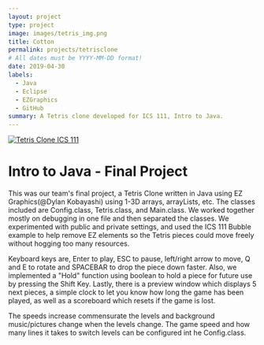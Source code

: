 ```yaml
---
layout: project
type: project
image: images/tetris_img.png
title: Cotton
permalink: projects/tetrisclone
# All dates must be YYYY-MM-DD format!
date: 2019-04-30
labels:
  - Java
  - Eclipse
  - EZGraphics
  - GitHub
summary: A Tetris clone developed for ICS 111, Intro to Java.
---
```


[![Tetris Clone ICS 111](<img class="ui image" src="../images/tetris2_img.png">)](https://www.youtube.com/watch?v=m7jz075N9hU&feature=youtu.be "Video Title")

# Intro to Java - Final Project

This was our team's final project, a Tetris Clone written in Java using EZ Graphics(@Dylan Kobayashi) using 1-3D arrays, arrayLists, etc. The classes included are Config.class, Tetris.class, and Main.class. We worked together mostly on debugging in one file and then separated the classes. We experimented with public and private settings, and used the ICS 111 Bubble example to help remove EZ elements so the Tetris pieces could move freely without hogging too many resources. 

Keyboard keys are, Enter to play, ESC to pause, left/right arrow to move, Q and E to rotate and SPACEBAR to drop the piece down faster. Also, we implemented a "Hold" function using boolean to hold a piece for future use by pressing the Shift Key. Lastly, there is a preview window which displays 5 next pieces, a simple clock to let you know how long the game has been played, as well as a scoreboard which resets if the game is lost. 

The speeds increase commensurate the levels and background music/pictures change when the levels change. The game speed and how many lines it takes to switch levels can be configured int he Config.class.

